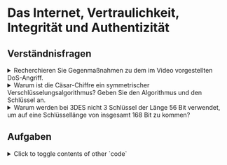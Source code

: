 # Das Internet, Vertraulichkeit, Integrität und Authentizität

## Verständnisfragen

<details>
<summary>Recherchieren Sie Gegenmaßnahmen zu dem im Video vorgestellten DoS-Angriff.</summary>
```
ANSWER
```
</details>

<details>
<summary>Warum ist die Cäsar-Chiffre ein symmetrischer Verschlüsselungsalgorithmus? Geben Sie den Algorithmus und den Schlüssel an.</summary>
```
ANSWER
```
</details>

<details>
<summary>Warum werden bei 3DES nicht 3 Schlüssel der Länge 56 Bit verwendet, um auf eine Schlüssellänge von insgesamt 168 Bit zu kommen?</summary>
```
ANSWER
```
</details>

## Aufgaben


<details>
<summary>Click to toggle contents of other `code`</summary>
```
MORE CODE!
```
</details>
